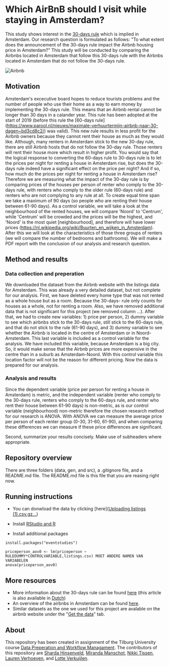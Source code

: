 # Which AirBnB should I visit while staying in Amsterdam?
This study shows interest in the [30-days rule](https://www.engadget.com/2018-01-10-amsterdam-airbnb-rental-30-day-limit.html?guccounter=1&guce_referrer=aHR0cHM6Ly93d3cuZ29vZ2xlLmNvbS8&guce_referrer_sig=AQAAACSA-L7X_l1GZsI5sgU9BXuy4sX6EUP0fkHapl0HKwO4zOPZJ0MEeLZIDhIEoE2g32AcAW_jcdybRXXK3YddeFH0q7ZTXtKFqS8m67DWMjanp-rGH2kTTv7Ejf6HtuI0Pq6qQ4WHOszvmWAPzwccfirxqzsRSgymmuTnM2rpWr9h) which is implied in Amsterdam. Our research question is formulated as follows: "To what extent does the announcement of the 30-days rule impact the Airbnb housing price in Amsterdam?" This study will be conducted by comparing the Airbnbs located in Amsterdam that follow this 30-days rule with the Airbnbs located in Amsterdam that do not follow the 30-days rule. 
 
 ![Airbnb](https://user-images.githubusercontent.com/89909366/134505161-8c77de18-1d4d-4369-a780-accafbd86086.gif)

## Motivation
Amsterdam's excecutive board hopes to reduce tourists problems and the number of people who use their home as a way to earn money by implementing the 30-days rule. This means that an Airbnb rental cannot be longer than 30 days in a calander year. This rule has been adopted at the start of 2019 (before this rule the [60-days rule] (https://www.parool.nl/nieuws/maximale-verhuurtermijn-airbnb-naar-30-dagen~bd3cd8c2/) was valid). This new rule results in less profit for the Airbnb owners because they cannot rent their house as much as they would like. Although, many renters in Amsterdam stick to the new 30-day rule, there are still Airbnb hosts that do not follow the 30-day rule. Those renters will rent their house more which result in higher profit. You would say that the logical response to converting the 60-days rule to 30-days rule is to let the prices per night for renting a house in Amsterdam rise, but does the 30-days rule indeed have a significant effect on the price per night? And if so, how much do the prices per night for renting a house in Amsterdam rise? Therefore we are measuring what the impact of the 30-day rule is by comparing prices of the houses per person of renter who comply to the 30-days rule, with renters who comply to the older rule (60-days rule) and renters who are not complying to any rule at all. To create equal time span we take a maximum of 90 days (so people who are renting their house between 61-90 days). As a control variable, we will take a look at the neighbourhood of the rented houses, we will compare 'Noord' to 'Centrum', while 'Centrum' will be crowded and the prices will be the highest, and 'Noord' is the most quiet [neighbourhood], and therefore will have lower prices (https://nl.wikipedia.org/wiki/Buurten_en_wijken_in_Amsterdam). After this we will look at the characteristics of those three groups of renters (we will compare the number of bedrooms and bathrooms). We will make a PDF report with the conclusion of our analysis and research question. 

## Method and results
### Data collection and preperation
We downloaded the dataset from the Airbnb website with the listings data for Amsterdam. This was already a very detailed dataset, but not complete for our analysis. First, we have deleted every home type that was not rented as a whole house but as a room. Because the 30-days- rule only counts for houses as a whole, not for renting a room. Also, we have removed additional data that is not significant for this project (we removed column ...). After that, we had to create new variables: 1) price per person, 2) dummy variable to see which airbnbs stick to the 30-days rule, still stick to the 60-days rule, and that do not stick to the rule (61-90 days), and 3) dummy variable to see whether the Airbnb is located in the centre of Amsterdam or in Noord-Amsterdam. This last variable is included as a control variable for the analysis. We have included this variable, because Amsterdam is a big city. So, it would make sense that the Airbnb prices are more expensive in the centre than in a suburb as Amsterdam-Noord. With this control variable this location factor will not be the reason for different pricing. Now the data is prepared for our analysis. 

### Analysis and results
Since the dependent variable (price per person for renting a house in Amsterdam) is metric, and the independent variable (renter who comply to the 30-days rule, renters who comply to the 60-days rule, and renter who rent their house between 61-90 days) is non-metric, as is our control variable (neighbourhood) non-metric therefore the chosen research method for our research is ANOVA. With ANOVA we can measure the average price per person of each renter group (0-30, 31-60, 61-90), and when comparing these differences we can measure if these price differences are significant.  
 
Second, summarize your results concisely. Make use of subheaders where appropriate.

## Repository overview
There are three folders (data, gen, and src), a .gitignore file, and a README.md file. The README.md file is this file that you are reasing right now. 

## Running instructions
- You can donwload the data by clicking [here]([Uploading listings (1).csv.gz…]())

- Install [RStudio and R](https://tilburgsciencehub.com/get/r)
- Install additional packages

```
install.packages("eventstudies")
```

```
priceperson_aov0 <- lm(priceperson ~ RULEDUMMY*CONTROLVARIABLE,listings.csv) MOET ANDERE NAMEN VAN VARIABELEN
anova(priceperson_aov0)
```

## More resources
- More information about the 30-days rule can be found [here](https://www.airbnb.com/help/article/860/amsterdam?locale=en&_set_bev_on_new_domain=1632399829_ZDVkNDgwYmU4YjY2) (this article is also available in [Dutch](https://www.airbnb.nl/help/article/860/amsterdam?_set_bev_on_new_domain=1632399829_ZDVkNDgwYmU4YjY2))
- An overview of the airbnbs in Amsterdam can be found [here](http://insideairbnb.com/amsterdam/).
- Similar datasets as the one we used for this project are avalable on the airbnb website under the "[Get the data](http://insideairbnb.com/get-the-data.html)" tab.

## About
This repository has been created in assignment of the Tilburg University course [Data Preperation and Workflow Managament](https://dprep.hannesdatta.com/). The contributors of this repository are [Sharda Hinsenveld](https://github.com/Shardahinsenveld), [Miranda Manschot](https://github.com/mirandamanschot), [Nikki Tissen](https://github.com/nikkitissen), [Lauren Verhoeven](https://github.com/LaurenVerhoeven), and [Lotte Verkuijlen](https://github.com/LotteVerkuijlen). 
